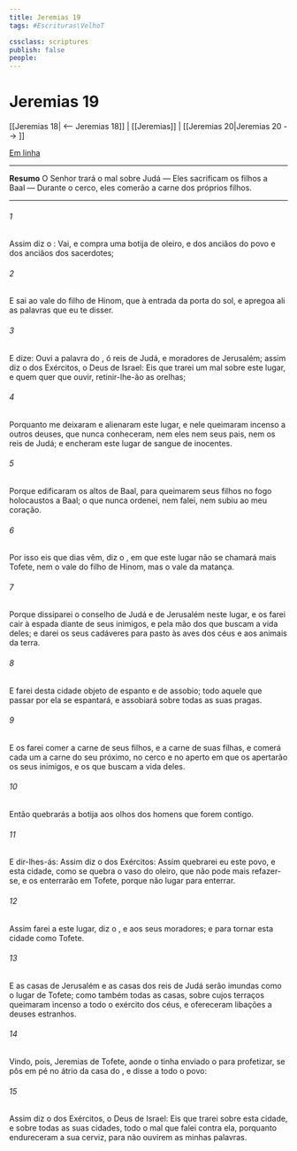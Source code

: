 ```yaml
---
title: Jeremias 19
tags: #Escrituras\VelhoT

cssclass: scriptures
publish: false
people:
---
```


# Jeremias 19
[[Jeremias 18| <-- Jeremias 18]] | [[Jeremias]] | [[Jeremias 20|Jeremias 20 --> ]]

[Em linha](https://churchofjesuschrist.org/study/scriptures/ot/jer/19?lang=por)

---
__Resumo__
O Senhor trará o mal sobre Judá — Eles sacrificam os filhos a Baal — Durante o cerco, eles comerão a carne dos próprios filhos.

---
###### 1 
Assim diz o : Vai, e compra uma botija de oleiro, e  dos anciãos do povo e dos anciãos dos sacerdotes;

###### 2 
E sai ao vale do filho de Hinom, que  à entrada da porta do sol, e apregoa ali as palavras que eu te disser.

###### 3 
E dize: Ouvi a palavra do , ó reis de Judá, e moradores de Jerusalém; assim diz o  dos Exércitos, o Deus de Israel: Eis que trarei um mal sobre este lugar, e quem quer que ouvir, retinir-lhe-ão as orelhas;

###### 4 
Porquanto me deixaram e alienaram este lugar, e nele queimaram incenso a outros deuses, que nunca conheceram, nem eles nem seus pais, nem os reis de Judá; e encheram este lugar de sangue de inocentes.

###### 5 
Porque edificaram os altos de Baal, para queimarem seus filhos no fogo  holocaustos a Baal; o que nunca  ordenei, nem falei, nem subiu ao meu coração.

###### 6 
Por isso eis que dias vêm, diz o , em que este lugar não se chamará mais Tofete, nem o vale do filho de Hinom, mas o vale da matança.

###### 7 
Porque dissiparei o conselho de Judá e de Jerusalém neste lugar, e os farei cair à espada diante de seus inimigos, e pela mão dos que buscam a vida deles; e darei os seus cadáveres para pasto às aves dos céus e aos animais da terra.

###### 8 
E farei desta cidade objeto de espanto e de assobio; todo aquele que passar por ela se espantará, e assobiará sobre todas as suas pragas.

###### 9 
E os farei comer a carne de seus filhos, e a carne de suas filhas, e comerá cada um a carne do seu próximo, no cerco e no aperto em que os apertarão os seus inimigos, e os que buscam a vida deles.

###### 10 
Então quebrarás a botija aos olhos dos homens que forem contigo.

###### 11 
E dir-lhes-ás: Assim diz o  dos Exércitos: Assim quebrarei eu este povo, e esta cidade, como se quebra o vaso do oleiro, que não pode mais refazer-se, e os enterrarão em Tofete, porque não  lugar para  enterrar.

###### 12 
Assim farei a este lugar, diz o , e aos seus moradores; e  para tornar esta cidade como Tofete.

###### 13 
E as casas de Jerusalém e as casas dos reis de Judá serão imundas como o lugar de Tofete; como também todas as casas, sobre cujos terraços queimaram incenso a todo o exército dos céus, e ofereceram libações a deuses estranhos.

###### 14 
Vindo, pois, Jeremias de Tofete, aonde o tinha enviado o  para profetizar, se pôs em pé no átrio da casa do , e disse a todo o povo:

###### 15 
Assim diz o  dos Exércitos, o Deus de Israel: Eis que trarei sobre esta cidade, e sobre todas as suas cidades, todo o mal que falei contra ela, porquanto endureceram a sua cerviz, para não ouvirem as minhas palavras.

